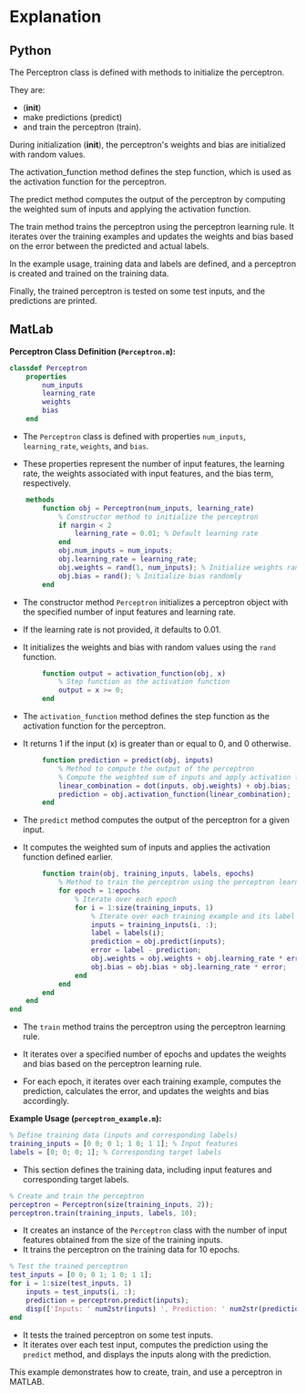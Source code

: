 # Explanation

## Python

The Perceptron class is defined with methods to initialize the perceptron.

They are:

* (__init__)
* make predictions (predict)
* and train the perceptron (train).

During initialization (__init__), the perceptron's weights and bias are initialized with random values.

The activation_function method defines the step function, which is used as the activation function for the perceptron.

The predict method computes the output of the perceptron by computing the weighted sum of inputs and applying the activation function.

The train method trains the perceptron using the perceptron learning rule. It iterates over the training examples and updates the weights and bias based on the error between the predicted and actual labels.

In the example usage, training data and labels are defined, and a perceptron is created and trained on the training data.

Finally, the trained perceptron is tested on some test inputs, and the predictions are printed.

## MatLab

**Perceptron Class Definition (`Perceptron.m`):**

```matlab
classdef Perceptron
    properties
        num_inputs
        learning_rate
        weights
        bias
    end
```

* The `Perceptron` class is defined with properties `num_inputs`, `learning_rate`, `weights`, and `bias`.

* These properties represent the number of input features, the learning rate, the weights associated with input features, and the bias term, respectively.

```matlab
    methods
        function obj = Perceptron(num_inputs, learning_rate)
            % Constructor method to initialize the perceptron
            if nargin < 2
                learning_rate = 0.01; % Default learning rate
            end
            obj.num_inputs = num_inputs;
            obj.learning_rate = learning_rate;
            obj.weights = rand(1, num_inputs); % Initialize weights randomly
            obj.bias = rand(); % Initialize bias randomly
        end
```

* The constructor method `Perceptron` initializes a perceptron object with the specified number of input features and learning rate.

* If the learning rate is not provided, it defaults to 0.01.

* It initializes the weights and bias with random values using the `rand` function.

```matlab
        function output = activation_function(obj, x)
            % Step function as the activation function
            output = x >= 0;
        end
```

* The `activation_function` method defines the step function as the activation function for the perceptron.

* It returns 1 if the input \(x\) is greater than or equal to 0, and 0 otherwise.

```matlab
        function prediction = predict(obj, inputs)
            % Method to compute the output of the perceptron
            % Compute the weighted sum of inputs and apply activation function
            linear_combination = dot(inputs, obj.weights) + obj.bias;
            prediction = obj.activation_function(linear_combination);
        end
```

* The `predict` method computes the output of the perceptron for a given input.

* It computes the weighted sum of inputs and applies the activation function defined earlier.

```matlab
        function train(obj, training_inputs, labels, epochs)
            % Method to train the perceptron using the perceptron learning rule
            for epoch = 1:epochs
                % Iterate over each epoch
                for i = 1:size(training_inputs, 1)
                    % Iterate over each training example and its label
                    inputs = training_inputs(i, :);
                    label = labels(i);
                    prediction = obj.predict(inputs);
                    error = label - prediction;
                    obj.weights = obj.weights + obj.learning_rate * error * inputs;
                    obj.bias = obj.bias + obj.learning_rate * error;
                end
            end
        end
    end
end
```

* The `train` method trains the perceptron using the perceptron learning rule.

* It iterates over a specified number of epochs and updates the weights and bias based on the perceptron learning rule.

* For each epoch, it iterates over each training example, computes the prediction, calculates the error, and updates the weights and bias accordingly.

**Example Usage (`perceptron_example.m`):**

```matlab
% Define training data (inputs and corresponding labels)
training_inputs = [0 0; 0 1; 1 0; 1 1]; % Input features
labels = [0; 0; 0; 1]; % Corresponding target labels
```

* This section defines the training data, including input features and corresponding target labels.

```matlab
% Create and train the perceptron
perceptron = Perceptron(size(training_inputs, 2));
perceptron.train(training_inputs, labels, 10);
```

* It creates an instance of the `Perceptron` class with the number of input features obtained from the size of the training inputs.
* It trains the perceptron on the training data for 10 epochs.

```matlab
% Test the trained perceptron
test_inputs = [0 0; 0 1; 1 0; 1 1];
for i = 1:size(test_inputs, 1)
    inputs = test_inputs(i, :);
    prediction = perceptron.predict(inputs);
    disp(['Inputs: ' num2str(inputs) ', Prediction: ' num2str(prediction)]);
end
```

* It tests the trained perceptron on some test inputs.
* It iterates over each test input, computes the prediction using the `predict` method, and displays the inputs along with the prediction.

This example demonstrates how to create, train, and use a perceptron in MATLAB.

